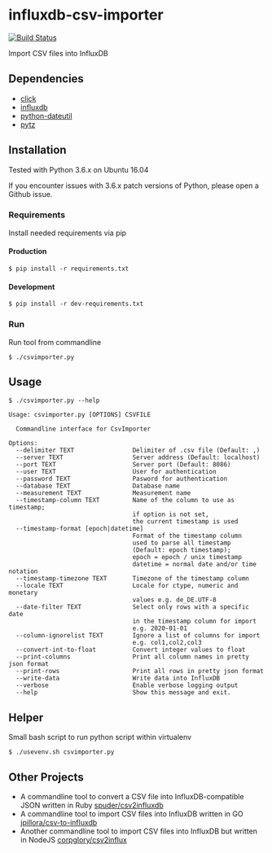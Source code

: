 # influxdb-csv-importer
[![Build Status](https://travis-ci.org/escalate/influxdb-csv-importer.svg?branch=master)](https://travis-ci.org/escalate/influxdb-csv-importer)

Import CSV files into InfluxDB

## Dependencies
* [click](https://pypi.python.org/pypi/click)
* [influxdb](https://pypi.python.org/pypi/influxdb)
* [python-dateutil](https://pypi.python.org/pypi/python-dateutil)
* [pytz](https://pypi.python.org/pypi/pytz)

## Installation
Tested with Python 3.6.x on Ubuntu 16.04

If you encounter issues with 3.6.x patch versions of Python, please open a Github issue.

### Requirements
Install needed requirements via pip

#### Production
```
$ pip install -r requirements.txt
```

#### Development
```
$ pip install -r dev-requirements.txt
```

### Run
Run tool from commandline
```
$ ./csvimporter.py
```

## Usage
```
$ ./csvimporter.py --help

Usage: csvimporter.py [OPTIONS] CSVFILE

  Commandline interface for CsvImporter

Options:
  --delimiter TEXT                Delimiter of .csv file (Default: ,)
  --server TEXT                   Server address (Default: localhost)
  --port TEXT                     Server port (Default: 8086)
  --user TEXT                     User for authentication
  --password TEXT                 Pasword for authentication
  --database TEXT                 Database name
  --measurement TEXT              Measurement name
  --timestamp-column TEXT         Name of the column to use as timestamp;
                                  if option is not set,
                                  the current timestamp is used
  --timestamp-format [epoch|datetime]
                                  Format of the timestamp column
                                  used to parse all timestamp
                                  (Default: epoch timestamp);
                                  epoch = epoch / unix timestamp
                                  datetime = normal date and/or time notation
  --timestamp-timezone TEXT       Timezone of the timestamp column
  --locale TEXT                   Locale for ctype, numeric and monetary
                                  values e.g. de_DE.UTF-8
  --date-filter TEXT              Select only rows with a specific date
                                  in the timestamp column for import
                                  e.g. 2020-01-01
  --column-ignorelist TEXT        Ignore a list of columns for import
                                  e.g. col1,col2,col3
  --convert-int-to-float          Convert integer values to float
  --print-columns                 Print all column names in pretty json format
  --print-rows                    Print all rows in pretty json format
  --write-data                    Write data into InfluxDB
  --verbose                       Enable verbose logging output
  --help                          Show this message and exit.
```

## Helper
Small bash script to run python script within virtualenv
```
$ ./usevenv.sh csvimporter.py
```

## Other Projects
* A commandline tool to convert a CSV file into InfluxDB-compatible JSON written in Ruby [spuder/csv2influxdb](https://github.com/spuder/csv2influxdb)
* A commandline tool to import CSV files into InfluxDB written in GO [jpillora/csv-to-influxdb](https://github.com/jpillora/csv-to-influxdb)
* Another commandline tool to import CSV files into InfluxDB but written in NodeJS [corpglory/csv2influx](https://github.com/CorpGlory/csv2influx)
